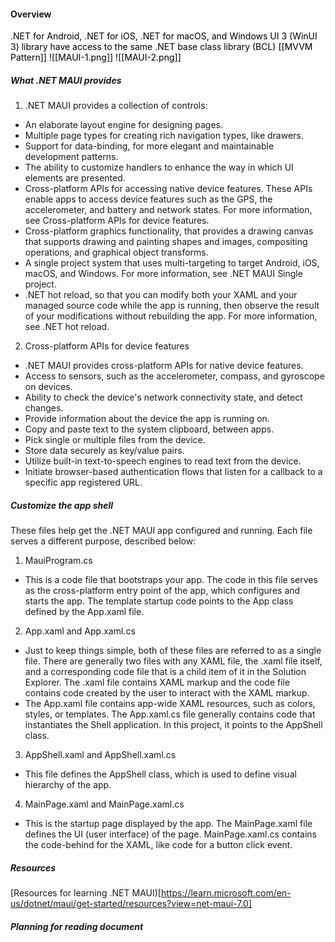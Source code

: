 #### Overview
<mark style="background: transparent;">.NET for Android, .NET for iOS, .NET for macOS, and Windows UI 3 (WinUI 3) library have access to the same .NET base class library (BCL)  [[MVVM Pattern]]</mark> <mark style="background: transparent;">![[MAUI-1.png]]
![[MAUI-2.png]]</mark>

##### What .NET MAUI provides 
1) .NET MAUI provides a collection of controls:
- An elaborate layout engine for designing pages.
- Multiple page types for creating rich navigation types, like drawers.
- Support for data-binding, for more elegant and maintainable development patterns.
- The ability to customize handlers to enhance the way in which UI elements are presented.
- Cross-platform APIs for accessing native device features. These APIs enable apps to access device features such as the GPS, the accelerometer, and battery and network states. For more information, see Cross-platform APIs for device features.
- Cross-platform graphics functionality, that provides a drawing canvas that supports drawing and painting shapes and images, compositing operations, and graphical object transforms.
- A single project system that uses multi-targeting to target Android, iOS, macOS, and Windows. For more information, see .NET MAUI Single project.
- .NET hot reload, so that you can modify both your XAML and your managed source code while the app is running, then observe the result of your modifications without rebuilding the app. For more information, see .NET hot reload.

2) Cross-platform APIs for device features
- .NET MAUI provides cross-platform APIs for native device features. 
- Access to sensors, such as the accelerometer, compass, and gyroscope on devices.
- Ability to check the device's network connectivity state, and detect changes.
- Provide information about the device the app is running on.
- Copy and paste text to the system clipboard, between apps.
- Pick single or multiple files from the device.
- Store data securely as key/value pairs.
- Utilize built-in text-to-speech engines to read text from the device.
- Initiate browser-based authentication flows that listen for a callback to a specific app registered URL.

##### Customize the app shell
These files help get the .NET MAUI app configured and running. Each file serves a different purpose, described below:
1) MauiProgram.cs
- This is a code file that bootstraps your app. The code in this file serves as the cross-platform entry point of the app, which configures and starts the app. The template startup code points to the App class defined by the App.xaml file.
2) App.xaml and App.xaml.cs
- Just to keep things simple, both of these files are referred to as a single file. There are generally two files with any XAML file, the .xaml file itself, and a corresponding code file that is a child item of it in the Solution Explorer. The .xaml file contains XAML markup and the code file contains code created by the user to interact with the XAML markup.
- The App.xaml file contains app-wide XAML resources, such as colors, styles, or templates. The App.xaml.cs file generally contains code that instantiates the Shell application. In this project, it points to the AppShell class.
3) AppShell.xaml and AppShell.xaml.cs
- This file defines the AppShell class, which is used to define visual hierarchy of the app.
4) MainPage.xaml and MainPage.xaml.cs
- This is the startup page displayed by the app. The MainPage.xaml file defines the UI (user interface) of the page. MainPage.xaml.cs contains the code-behind for the XAML, like code for a button click event.
##### Resources
[Resources for learning .NET MAUI)[https://learn.microsoft.com/en-us/dotnet/maui/get-started/resources?view=net-maui-7.0]

##### Planning for reading document

